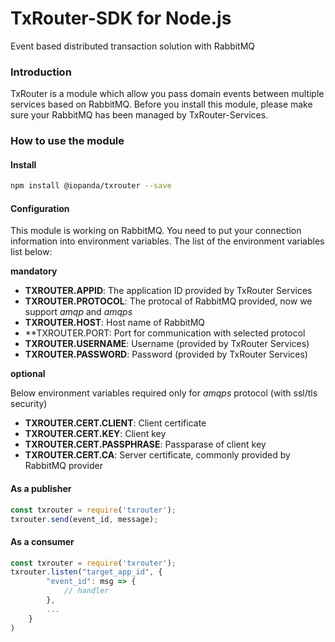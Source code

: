 # TxRouter-SDK for Node.js

Event based distributed transaction solution with RabbitMQ

### Introduction

TxRouter is a module which allow you pass domain events between multiple services based on RabbitMQ. Before you install this module, please make sure your RabbitMQ has been managed by TxRouter-Services. 

### How to use the module

#### Install

```sh
npm install @iopanda/txrouter --save
```

#### Configuration

This module is working on RabbitMQ. You need to put your connection information into environment variables. The list of the environment variables list below:

**mandatory**
- **TXROUTER.APPID**: The application ID provided by TxRouter Services
- **TXROUTER.PROTOCOL**: The protocal of RabbitMQ provided, now we support *amqp* and *amqps*
- **TXROUTER.HOST**: Host name of RabbitMQ
- **TXROUTER.PORT: Port for communication with selected protocol
- **TXROUTER.USERNAME**: Username (provided by TxRouter Services)
- **TXROUTER.PASSWORD**: Password (provided by TxRouter Services)

**optional**

Below environment variables required only for *amqps* protocol (with ssl/tls security)
- **TXROUTER.CERT.CLIENT**: Client certificate
- **TXROUTER.CERT.KEY**: Client key
- **TXROUTER.CERT.PASSPHRASE**: Passparase of client key
- **TXROUTER.CERT.CA**: Server certificate, commonly provided by RabbitMQ provider

#### As a publisher

```javascript
const txrouter = require('txrouter');
txrouter.send(event_id, message);
```

#### As a consumer

```javascript
const txrouter = require('txrouter');
txrouter.listen("target_app_id", {
        "event_id": msg => {
            // handler
        },
        ...
    }
)
```